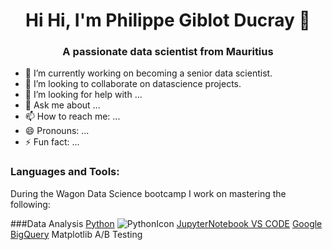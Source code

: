<h1 align="center">Hi Hi, I'm Philippe Giblot Ducray 👋</h1>
<h3 align="center">A passionate data scientist from Mauritius</h3>

- 🔭 I’m currently working on becoming a senior data scientist.
- 👯 I’m looking to collaborate on datascience projects. 
- 🤔 I’m looking for help with ...
- 💬 Ask me about ...
- 📫 How to reach me: ...
- 😄 Pronouns: ...
- ⚡ Fun fact: ...

<h3 align="left">Languages and Tools:</h3>

<p align="left">During the Wagon Data Science bootcamp I work on mastering the following: </p>

###Data Analysis
[Python]([url](https://www.python.org/))
![PythonIcon]([url](https://worldvectorlogo.com/logo/tensorflow-2))
[JupyterNotebook ](url)
[VS CODE](url)
[Google BigQuery](url)
Matplotlib
A/B Testing

